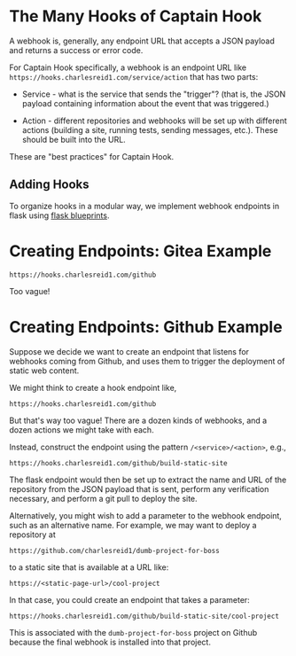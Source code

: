 # The Many Hooks of Captain Hook

A webhook is, generally, any endpoint URL that accepts
a JSON payload and returns a success or error code.

For Captain Hook specifically, a webhook is an endpoint URL
like `https://hooks.charlesreid1.com/service/action`
that has two parts:

* Service - what is the service that sends the "trigger"?
    (that is, the JSON payload containing information about
    the event that was triggered.)

* Action - different repositories and webhooks will be 
    set up with different actions (building a site,
    running tests, sending messages, etc.).
    These should be built into the URL.

These are "best practices" for Captain Hook.



## Adding Hooks

To organize hooks in a modular way,
we implement webhook endpoints in 
flask using [flask blueprints](http://flask.pocoo.org/docs/0.11/blueprints/).

# Creating Endpoints: Gitea Example

```
https://hooks.charlesreid1.com/github
```

Too vague!

# Creating Endpoints: Github Example

Suppose we decide we want to create an endpoint 
that listens for webhooks coming from Github,
and uses them to trigger the deployment of 
static web content.

We might think to create a hook endpoint like,

```
https://hooks.charlesreid1.com/github
```

But that's way too vague! 
There are a dozen kinds of webhooks,
and a dozen actions we might take with each.

Instead, construct the endpoint using the 
pattern `/<service>/<action>`, e.g.,

```
https://hooks.charlesreid1.com/github/build-static-site
```

The flask endpoint would then be set up to extract
the name and URL of the repository from the JSON 
payload that is sent, perform any verification 
necessary, and perform a git pull to deploy
the site.

Alternatively, you might wish to add a parameter to the 
webhook endpoint, such as an alternative name.
For example, we may want to deploy a repository at

```
https://github.com/charlesreid1/dumb-project-for-boss
```

to a static site that is available at a URL like:

```
https://<static-page-url>/cool-project
```

In that case, you could create an endpoint that takes a parameter:

```
https://hooks.charlesreid1.com/github/build-static-site/cool-project
```

This is associated with the `dumb-project-for-boss` project on Github
because the final webhook is installed into that project.

